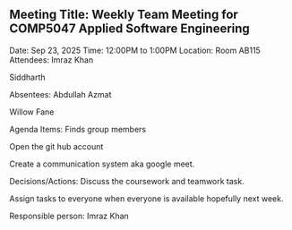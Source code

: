 ## Meeting Title: Weekly Team Meeting for COMP5047 Applied Software Engineering

Date:  Sep 23, 2025
Time: 12:00PM to 1:00PM
Location: Room AB115
Attendees:
Imraz Khan

Siddharth

Absentees:
Abdullah Azmat

Willow Fane

Agenda Items:
Finds group members

Open the git hub account

Create a communication system aka google meet.

Decisions/Actions:
Discuss the coursework and teamwork task.

Assign tasks to everyone when everyone is available hopefully next week.

Responsible person: Imraz Khan
